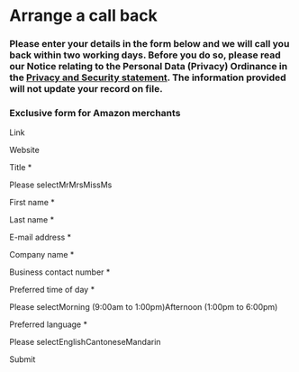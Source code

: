 # Arrange a call back

### Please enter your details in the form below and we will call you back within two working days. Before you do so, please read our Notice relating to the Personal Data (Privacy) Ordinance in the [Privacy and Security statement](/en-gb/regulations/privacy-and-security). The information provided will not update your record on file.

### Exclusive form for Amazon merchants

Link

Website

Title \*

Please selectMrMrsMissMs

First name \*

Last name \*

E-mail address \*

Company name \*

Business contact number \*

Preferred time of day \*

Please selectMorning (9:00am to 1:00pm)Afternoon (1:00pm to 6:00pm)

Preferred language \*

Please selectEnglishCantoneseMandarin

Submit